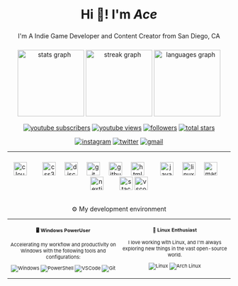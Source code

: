 <h1 align="center">Hi 👋! I'm <b><i>Ace</i></b></h1>

###

<p align="center">I'm A Indie Game Developer and Content Creator from San Diego, CA</p>


<!-- Website -->

<!-- <div align="center">
  <a href="placeholder" target="_blank">
    <img src="https://img.shields.io/static/v1?message=Website&label=&color=808080&logoColor=white&labelColor=&style=for-the-badge" height="35" alt="website link"/>
  </a>
</div> -->

###

<div align="center">
  <img src="https://github-readme-stats.vercel.app/api?username=44walrath&hide_title=false&hide_rank=false&show_icons=true&include_all_commits=true&count_private=true&disable_animations=false&theme=dracula&locale=en&hide_border=false" height="150" alt="stats graph"  />
  <img src="https://streak-stats.demolab.com?user=44walrath&locale=en&mode=daily&theme=dracula&hide_border=false&border_radius=5" height="150" alt="streak graph"  />
  <img src="https://github-readme-stats.vercel.app/api/top-langs?username=44walrath&locale=en&hide_title=false&layout=compact&card_width=320&langs_count=5&theme=dracula&hide_border=false" height="150" alt="languages graph"  />
</div>
<p align="center">
     <a href="https://www.youtube.com/@fxshbot?sub_confirmation=1">
         <img alt="youtube subscribers" title="Subscribe to my YouTube channel" src="https://custom-icon-badges.demolab.com/youtube/channel/subscribers/UCG0Ps5VtklbMRJ8kHXuuUVw?color=%23E05D44&label=SUBSCRIBE&logo=video&logoColor=white&style=for-the-badge&labelColor=CE4630"/></a> 
      <a href="https://www.youtube.com/@fxshbot">
         <img alt="youtube views" title="YouTube views" src="https://custom-icon-badges.demolab.com/youtube/channel/views/UCG0Ps5VtklbMRJ8kHXuuUVw?color=%23E1AD0E&logo=eye&logoColor=white&style=for-the-badge&labelColor=C79600"/></a> 
      <a href="https://github.com/44walrath?tab=followers">
         <img alt="followers" title="Follow me on Github" src="https://custom-icon-badges.demolab.com/github/followers/44walrath?color=236ad3&labelColor=1155ba&style=for-the-badge&logo=person-add&label=Follow&logoColor=white"/></a>
           <a href="https://github.com/44walrath?tab=repositories&sort=stargazers">
         <img alt="total stars" title="Total stars on GitHub" src="https://custom-icon-badges.demolab.com/github/stars/44walrath?color=55960c&style=for-the-badge&labelColor=488207&logo=star"/></a>
   </p>
   <p align="center">
     <a href="https://www.instagram.com/fxshbot/">
         <img alt="instagram" title="Check out my Instagram profile" src="https://img.shields.io/static/v1?message=Instagram&logo=instagram&label=&color=E4405F&logoColor=white&labelColor=&style=for-the-badge"/></a> 
      <a href="https://x.com/fxshbot">
         <img alt="twitter" title="Check out my Twitter profile" src="https://img.shields.io/static/v1?message=Twitter&logo=twitter&label=&color=1DA1F2&logoColor=white&labelColor=&style=for-the-badge"/></a> 
      <a href="mailto:44walrath@gmail.com">
         <img alt="gmail" title="Send Me An Email" src="https://img.shields.io/static/v1?message=Gmail&logo=gmail&label=&color=D14836&logoColor=white&labelColor=&style=for-the-badge"/></a>
   </p>

---
###

<div align="center">
  <img src="https://skillicons.dev/icons?i=cloudflare" height="30" alt="cloudflare logo"  />
  <img width="12" />
  <img width="12" />
  <img src="https://skillicons.dev/icons?i=css" height="30" alt="css3 logo"  />
  <img width="12" />
  <img src="https://skillicons.dev/icons?i=discord" height="30" alt="discord logo"  />
  <img width="12" />
  <img src="https://skillicons.dev/icons?i=git" height="30" alt="git logo"  />
  <img width="12" />
  <img src="https://skillicons.dev/icons?i=github" height="30" alt="github logo"  />
  <img width="12" />
  <img src="https://skillicons.dev/icons?i=html" height="30" alt="html5 logo"  />
  <img width="12" />
  <img width="12" />
  <img src="https://skillicons.dev/icons?i=js" height="30" alt="javascript logo"  />
  <img width="12" />
  <img src="https://skillicons.dev/icons?i=linux" height="30" alt="linux logo"  />
  <img width="12" />
  <img src="https://skillicons.dev/icons?i=md" height="30" alt="markdown logo"  />
  <img width="12" />
  <img src="https://skillicons.dev/icons?i=nextjs" height="30" alt="nextjs logo"  />
  <img width="12" />
  <img width="12" />
  <img src="https://skillicons.dev/icons?i=stackoverflow" height="30" alt="stackoverflow logo"  />
  <img src="https://skillicons.dev/icons?i=vscode" height="30" alt="vscode logo"  />
  
</div>

<br>

<p align="center">⚙️ My development environment </p>

<div class="table-devenvironment">
  <table style="font-size: 11px">
  <tr>
  <td align="center" valign="top" width="50%">

#### 🖥️ Windows PowerUser

Accelerating my workflow and productivity on Windows with the following tools and configurations:

![Windows](https://img.shields.io/badge/-Windows-0078D6?style=flat&logo=windows&logoColor=white)
![PowerShell](https://img.shields.io/badge/-PowerShell-5391FE?style=flat&logo=powershell&logoColor=white)
![VSCode](https://img.shields.io/badge/-Visual%20Studio%20Code-007ACC?style=flat&logo=visual-studio-code&logoColor=white)
![Git](https://img.shields.io/badge/-Git-F05032?style=flat&logo=git&logoColor=white)

  </td>
  <td align="center" valign="top" width="50%">

#### 🐧 Linux Enthusiast

I love working with Linux, and I'm always exploring new things in the vast open-source world.

![Linux](https://img.shields.io/badge/-Linux-000000?style=flat&logo=linux&logoColor=FCC624)
![Arch Linux](https://img.shields.io/badge/-Arch%20Linux-1793D1?style=flat&logo=arch-linux&logoColor=white)

  </td>
  </tr>
  </table>
</div>

<!-- Social Links -->
<div align="left">
  <!-- <a href="https://www.instagram.com/jakub_zitnik/" target="_blank">
    <img src="https://img.shields.io/static/v1?message=Instagram&logo=instagram&label=&color=E4405F&logoColor=white&labelColor=&style=for-the-badge" height="35" alt="instagram logo"  />
  </a>
  <a href="mailto:email@jzitnik.dev" target="_blank">
    <img src="https://img.shields.io/static/v1?message=Gmail&logo=gmail&label=&color=D14836&logoColor=white&labelColor=&style=for-the-badge" height="35" alt="gmail logo"  />
  </a>
  <a href="https://jzitnik.dev/en" target="_blank">
    <img src="https://img.shields.io/static/v1?message=Website&label=&color=000000&logoColor=white&labelColor=&style=for-the-badge" height="35" alt="website link"  />
  </a>
</div>
-->
